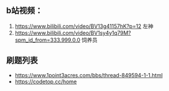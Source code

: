 ## b站视频：

1. https://www.bilibili.com/video/BV13g41157hK?p=12 左神
2. https://www.bilibili.com/video/BV1sy4y1q79M?spm_id_from=333.999.0.0 饲养员

## 刷题列表

- https://www.1point3acres.com/bbs/thread-849594-1-1.html
- https://codetop.cc/home

